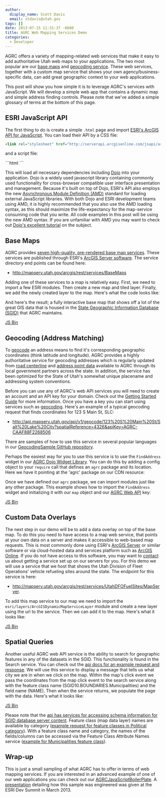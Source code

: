 ```yaml
---
author:
  display_name: Scott Davis
  email: stdavis@utah.gov
tags: []
date: 2013-07-15 11:31:37 -0600
title: AGRC Web Mapping Services Demo
categories:
  - Developer
---
```

<p>AGRC offers a variety of mapping-related web services that make it easy to add authoritative Utah web maps to your applications. The two most popular are our <a href="{{ "/data/base-map-and-imagery/" | prepend: site.baseurl }}">base maps</a> and <a href="http://api.mapserv.utah.gov/#geocoding">geocoding service</a>. These web services, together with a custom map service that shows your own agency/business-specific data, can add great geographic context to your web applications.</p>
<p>This post will show you how simple it is to leverage AGRC's services with JavaScript. We will develop a simple web app that contains a dynamic map and simple address finding controls. Please note that we've added a simple glossary of terms at the bottom of this page.</p>
<h2 id="esri-javascript-api">ESRI JavaScript API</h2>
<p>The first thing to do is create a simple <code>.html</code> page and import <a href="https://developers.arcgis.com/en/javascript/">ESRI's ArcGIS API for JavaScript</a>. You can load their API by a CSS file:</p>

```html
<link rel="stylesheet" href="http://serverapi.arcgisonline.com/jsapi/arcgis/3.5/js/esri/css/esri.css">
```
<p>and a script file: </p>
```html
<script src="http://serverapi.arcgisonline.com/jsapi/arcgis/3.5/"></script>
```

<p>This will load all necessary dependencies including <a href="https://developers.arcgis.com/en/javascript/jshelp/inside_dojo.html">Dojo</a> into your application. Dojo is a widely used javascript library containing commonly used functionality for cross-browser compatible user interface presentation and management. Because it's built on top of Dojo, ESRI's API also employs the new <a href="http://en.wikipedia.org/wiki/Asynchronous_module_definition">Asynchronous Module Definition (AMD)</a> standard for loading external JavaScript libraries. With both Dojo and ESRI development teams using AMD, it is highly recommended that you also use the AMD loading syntax, as this should maximize the life-expectancy for the map-service consuming code that you write. All code examples in this post will be using the new AMD syntax. If you are unfamiliar with AMD you may want to check out <a href="http://dojotoolkit.org/documentation/tutorials/1.9/modules/">Dojo's excellent tutorial</a> on the subject.</p>
<h2 id="base-maps">Base Maps</h2>
<p>AGRC provides <a href="{{ "/data/base-map-and-imagery/" | prepend: site.baseurl }}">seven high-quality, pre-rendered base map services</a>. These services are published through ESRI's <a href="http://www.esri.com/software/arcgis/arcgisserver">ArcGIS Server software</a>. The service directory end points can be found here: </p>
<ul>
<li><a href="http://mapserv.utah.gov/arcgis/rest/services/BaseMaps">http://mapserv.utah.gov/arcgis/rest/services/BaseMaps</a></li>
</ul>
<p>Adding one of these services to a map is relatively easy. First, we need to import a few ESRI modules. Then create a new map and tiled layer. Finally, we add the newly created layer to the map. Here's what the code looks like:</p>
<p><script src="https://gist.github.com/stdavis/5979421.js"></script></p>
<p>And here's the result; a fully interactive base map that shows off a lot of the great GIS data that is housed in the <a href="{{ "/data/" | prepend: site.baseurl }}">State Geographic Information Database (SGID)</a> that AGRC maintains.</p>
<p><a class="jsbin-embed" href="http://jsbin.com/elenab/8/embed?live">JS Bin</a><script src="http://static.jsbin.com/js/embed.js"></script></p>
<h2 id="geocoding-address-matching">Geocoding (Address Matching)</h2>
<p>To <a href="http://en.wikipedia.org/wiki/Geocoding">geocode</a> an address means to find it's corresponding geographic coordinates (think latitude and longitude). AGRC provides a highly authoritative service for geocoding addresses which is regularly updated from <a href="{{ "/data/transportation/" | prepend: site.baseurl }}">road centerline</a> and <a href="{{ "/data/address/" | prepend: site.baseurl }}">address point data</a> available to AGRC through its local government partners across the state. In addition, the service has been optimized for the State of Utah's somewhat unique placename and addressing system conventions.</p>
<p>Before you can use any of AGRC's web API services you will need to create an account and an API key for your domain. Check out the <a href="http://developer.mapserv.utah.gov/StartupGuide">Getting Started Guide</a> for more information. Once you have a key you can start using services such as <a href="http://api.mapserv.utah.gov/#geocoding">geocoding</a>. Here's an example of a typical geocoding request that finds coordinates for 123 S Main St, SLC:</p>
<ul>
<li><a href="http://api.mapserv.utah.gov/api/v1/geocode/123%20S%20Main%20St/Salt%20Lake%20City?spatialReference=4326&amp;apiKey=AGRC-CAAF88F2268506">http://api.mapserv.utah.gov/api/v1/geocode/123%20S%20Main%20St/Salt%20Lake%20City?spatialReference=4326&amp;apiKey=AGRC-CAAF88F2268506</a></li>
</ul>
<p>There are samples of how to use this service in several popular languages in our <a href="https://github.com/agrc/GeocodingSample">GeocodingSample GitHub repository</a>.</p>
<p>Perhaps the easiest way for you to use this service is to use the <code>FindAddress</code> widget in our <a href="https://github.com/agrc/agrc.widgets">AGRC Dojo Widget Library</a>. You can do this by adding a config object to your <code>require</code> call that defines an <code>agrc</code> package and its location. Here we have it pointing at the 'agrc' package on our CDN resource:</p>
<p><script src="https://gist.github.com/stdavis/5985759.js"></script></p>
<p>Once we have defined our <code>agrc</code> package, we can import modules just like any other package. This example shows how to import the <code>FindAddress</code> widget and initializing it with our <code>map</code> object and our <a href="http://api.mapserv.utah.gov/">AGRC Web API</a> key:</p>
<p><a class="jsbin-embed" href="http://jsbin.com/elenab/19/embed?live,javascript">JS Bin</a><script src="http://static.jsbin.com/js/embed.js"></script></p>
<h2 id="custom-data-overlays">Custom Data Overlays</h2>
<p>The next step in our demo will be to add a data overlay on top of the base map. To do this you need to have access to a map web service, that points at your own data on a server and makes it accessible to web-based map requests. This is most commonly done using ESRI's <a href="http://www.esri.com/software/arcgis/arcgisserver">ArcGIS Server</a> or similar software or via cloud-hosted data and services platform such as <a href="http://www.arcgis.com/features/">ArcGIS Online</a>. If you do not have access to this software, you may want to <a href="{{ "/about/contact/" | prepend: site.baseurl }}">contact</a> us about getting a service set up on our servers for you. For this demo we will use a service that we host that shows the Utah Division of Fleet Operations' vehicle refueling sites around the state. The endpoint for this service is here:</p>
<ul>
<li><a href="http://mapserv.utah.gov/arcgis/rest/services/UtahDFOFuelSites/MapServer">http://mapserv.utah.gov/arcgis/rest/services/UtahDFOFuelSites/MapServer</a>.</li>
</ul>
<p>To add this map service to our map we need to import the <code>esri/layers/ArcGISDynamicMapServiceLayer</code> module and create a new layer using the url to the service. Then we can add it to the map. Here's what it looks like:</p>
<p><a class="jsbin-embed" href="http://jsbin.com/elenab/20/embed?live,javascript">JS Bin</a><script src="http://static.jsbin.com/js/embed.js"></script></p>
<h2>Spatial Queries</h2>
<p>
Another useful AGRC web API service is the ability to search for geographic features in any of the datasets in the SGID. This functionality is found in the Search service. You can check out the <a href="http://api.mapserv.utah.gov/#search">api docs for an example request and response</a>. We will use this service to display a message that tells us what city we are in when we click on the map. Within the map's click event we pass the coordinates from the map click event to the search service along with the feature class name (SGID10.BOUNDARIES.Municipalities) and the field name (NAME).  Then when the service returns, we populate the page with the data. Here's what it looks like:</p>
<p><a class="jsbin-embed" href="http://jsbin.com/elenab/23/embed?live,javascript">JS Bin</a><script src="http://static.jsbin.com/js/embed.js"></script></p>
<p>
Please note that the <a href="http://api.mapserv.utah.gov/#info">api has services for accessing schema information for SGID database server content</a>. Feature class (map data layer) names are available by category (<a href="http://api.mapserv.utah.gov/api/v1/info/FeatureClassNames?sgidCategory=Political&sgidVersion=10&apikey=AGRC-CAAF88F2268506">example request for feature classes in Political category</a>). With a feature class name and category, the names of the fields/columns can be accessed via the Feature Class Attribute Names service (<a href="http://api.mapserv.utah.gov/api/v1/info/FieldNames/Municipalities?category=Boundaries&sgidVersion=10&apikey=AGRC-CAAF88F2268506">example for Municipalities feature class</a>).</p>
<h2 id="wrap-up">Wrap-up</h2>
<p>This is just a small sampling of what AGRC has to offer in terms of web mapping services. If you are interested in an advanced example of one of our web applications you can check out our <a href="https://github.com/agrc/AGRCJavaScriptProjectBoilerPlate">AGRCJavaScriptBoilerPlate</a>. A <a href="http://video.esri.com/watch/2326/how-i-work-utah-agrc-javascript-boilerplate-project-tour">presentation</a> detailing how this sample was engineered was given at the ESRI Dev Summit in March 2013.</p>
<style>
/* override wordpress yellow background */<br />
.highlight {<br />
   background-color: transparent !important;<br />
}<br />
code {<br />
    display: inline-block;<br />
    margin-bottom: 0;<br />
}<br />
iframe {<br />
    height: 450px !important;<br />
    border: none !important;<br />
}<br />
</style>

